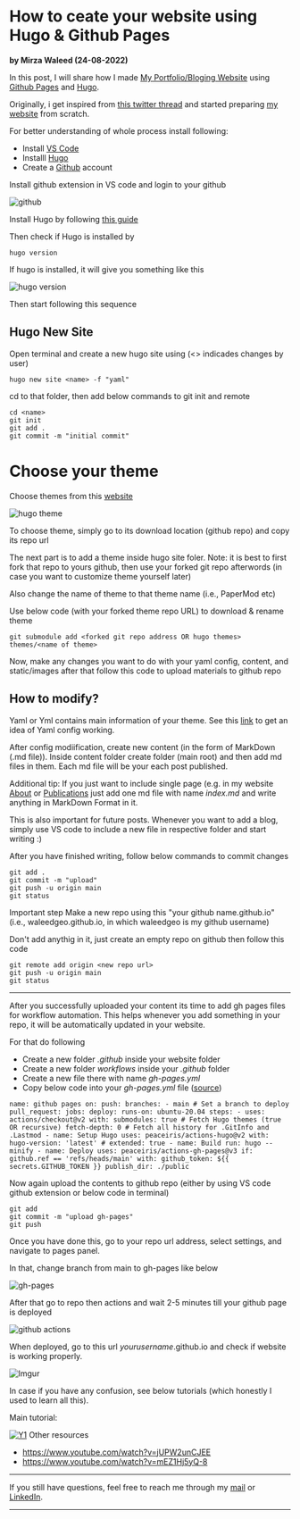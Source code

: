 # How to ceate your website using Hugo & Github Pages


**by Mirza Waleed (24-08-2022)**

In this post, I will share how I made [My Portfolio/Bloging Website](waleedgeo.github.io/) using [Github Pages](https://pages.github.com/) and [Hugo](https://gohugo.io/).

Originally, i get inspired from  [this twitter thread](https://mobile.twitter.com/neubadah/status/1558502846265442304) and started preparing [my website](waleedgeo.github.io) from scratch.

For better understanding of whole process install following:

- Install [VS Code](https://code.visualstudio.com/)
- Installl [Hugo](https://gohugo.io/getting-started/installing/) 
- Create a [Github](https://github.com/) account

Install github extension in VS code and login to your github

![github](https://imgur.com/wvNn0QI.png)

Install Hugo by following [this guide ](https://gohugo.io/getting-started/quick-start/)

Then check if Hugo is installed by

```
hugo version
```

If hugo is installed, it will give you something like this

![hugo version](https://imgur.com/Xymc5S0.png)

Then start following this sequence
## Hugo New Site
Open terminal and create a new hugo site using  (<> indicades changes by user)

```
hugo new site <name> -f "yaml"
```

cd to that folder, then add below commands to git init and remote 

```
cd <name>
git init
git add .
git commit -m "initial commit"
```

# Choose your theme

Choose themes from this [website](https://themes.gohugo.io/)

![hugo theme](https://imgur.com/dDJR4Jm.png)

To choose theme, simply go to its download location (github repo) and copy its repo url

The next part is to add a theme inside hugo site foler. Note: it is best to first fork that repo to yours github, then use your forked git repo afterwords (in case you want to customize theme yourself later)

Also change the name of theme to that theme name (i.e., PaperMod etc)

Use below code (with your forked theme repo URL) to download & rename theme

```
git submodule add <forked git repo address OR hugo themes> themes/<name of theme>
```

Now, make any changes you want to do with your yaml config, content, and static/images
after that follow this code to upload materials to github repo

## How to modify?

Yaml or Yml contains main information of your theme. See this [link](https://gohugo.io/getting-started/configuration/) to get an idea of Yaml config working.

After config modiification, create new content (in the form of MarkDown (.md file)). Inside content folder create folder (main root) and then add md files in them. Each md file will be your each post published.

Additional tip: If you just want to include single page (e.g. in my website [About](https://waleedgeo.github.io/about) or [Publications](https://waleedgeo.github.io/publications) just add one md file with name _index.md_ and write anything in MarkDown Format in it.

This is also important for future posts. Whenever you want to add a blog, simply use VS code to include a new file in respective folder and start writing :)

After you have finished writing, follow below commands to commit changes

```
git add .
git commit -m "upload"
git push -u origin main
git status

```

Important step
Make a new repo using this "your github name.github.io" (i.e., waleedgeo.github.io, in which waleedgeo is my github username)

Don't add anythig in it, just create an empty repo on github then follow this code

```
git remote add origin <new repo url>
git push -u origin main
git status

```
---
After you successfully uploaded your content its time to add gh pages files for workflow automation. This helps whenever you add something in your repo, it will be automatically updated in your website.

For that do following

- Create a new folder _.github_ inside your website folder
- Create a new folder _workflows_ inside your _.github_ folder
- Create a new file there with name _gh-pages.yml_
- Copy below code into your _gh-pages.yml_ file ([source](https://gohugo.io/hosting-and-deployment/hosting-on-github/))

```
name: github pages on: push: branches: - main # Set a branch to deploy pull_request: jobs: deploy: runs-on: ubuntu-20.04 steps: - uses: actions/checkout@v2 with: submodules: true # Fetch Hugo themes (true OR recursive) fetch-depth: 0 # Fetch all history for .GitInfo and .Lastmod - name: Setup Hugo uses: peaceiris/actions-hugo@v2 with: hugo-version: 'latest' # extended: true - name: Build run: hugo --minify - name: Deploy uses: peaceiris/actions-gh-pages@v3 if: github.ref == 'refs/heads/main' with: github_token: ${{ secrets.GITHUB_TOKEN }} publish_dir: ./public

```

 Now  again upload the contents to github repo (either by using VS code github extension or below code in terminal)

```
git add
git commit -m "upload gh-pages"
git push
```

Once you have done this, go to your repo url address, select settings, and navigate to pages panel.

In that, change branch from main to gh-pages like below

![gh-pages](https://imgur.com/ogQFFZ0.png)

After that go to repo then actions and wait 2-5 minutes till your github page is deployed

![github actions](https://imgur.com/wzBfaTD.png)

When deployed, go to this url _yourusername_.github.io and check if website is working properly.

![Imgur](https://imgur.com/xVBNbqD.png)

In case if you have any confusion, see below tutorials (which honestly I used to learn all this).

Main tutorial:

[![Y1](https://imgur.com/VL0IiUy.png)](https://www.youtube.com/watch?v=psyz4UPnGAA")
Other resources

- https://www.youtube.com/watch?v=jUPW2unCJEE
- https://www.youtube.com/watch?v=mEZ1Hj5yQ-8


---
If you still have questions, feel free to reach me through my [mail](mailto:waleedgeo@outlook.com) or [LinkedIn](https://www.linkedin.com/in/waleedgeo/).

---